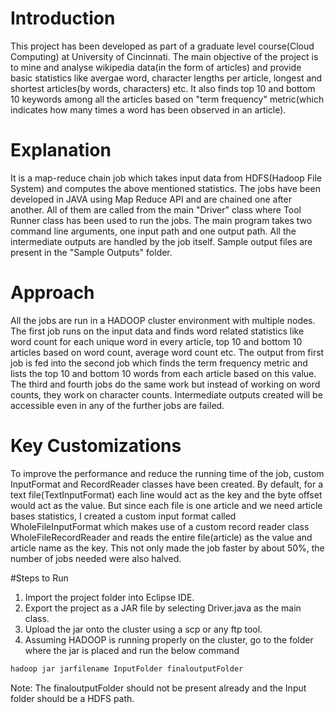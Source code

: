 # Introduction

This project has been developed as part of a graduate level course(Cloud Computing) at University of Cincinnati.
The main objective of the project is to mine and analyse wikipedia data(in the form of articles) and provide basic statistics like avergae word, character lengths per article, longest and shortest articles(by words, characters) etc.
It also finds top 10 and bottom 10 keywords among all the articles based on "term frequency" metric(which indicates how many times a word has been observed in an article).

# Explanation

It is a map-reduce chain job which takes input data from HDFS(Hadoop File System) and computes the above mentioned statistics.
The jobs have been developed in JAVA using Map Reduce API and are chained one after another.
All of them are called from the main "Driver" class where Tool Runner class has been used to run the jobs.
The main program takes two command line arguments, one input path and one output path. All the intermediate outputs are handled by the job itself.
Sample output files are present in the "Sample Outputs" folder.

# Approach
All the jobs are run in a HADOOP cluster environment with multiple nodes.
The first job runs on the input data and finds word related statistics like word count for each unique word in every article, top 10 and bottom 10 articles based on word count, average word count etc.
The output from first job is fed into the second job which finds the term frequency metric and lists the top 10 and bottom 10 words from each article based on this value.
The third and fourth jobs do the same work but instead of working on word counts, they work on character counts.
Intermediate outputs created will be accessible even in any of the further jobs are failed.

# Key Customizations
To improve the performance and reduce the running time of the job, custom InputFormat and RecordReader classes have been created.
By default, for a text file(TextInputFormat) each line would act as the key and the byte offset would act as the value.
But since each file is one article and we need article bases statistics, I created a custom input format called WholeFileInputFormat which makes use of a custom record reader class WholeFileRecordReader and reads the entire file(article) as the value and article name as the key.
This not only made the job faster by about 50%, the number of jobs needed were also halved.

#Steps to Run
1. Import the project folder into Eclipse IDE.
2. Export the project as a JAR file by selecting Driver.java as the main class.
3. Upload the jar onto the cluster using a scp or any ftp tool.
4. Assuming HADOOP is running properly on the cluster, go to the folder where the jar is placed and run the below command
``` sh
hadoop jar jarfilename InputFolder finaloutputFolder
```
Note: The finaloutputFolder should not be present already and the Input folder should be a HDFS path.
